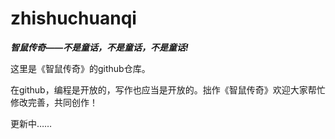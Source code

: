 # zhishuchuanqi
***智鼠传奇——不是童话，不是童话，不是童话!***

这里是《智鼠传奇》的github仓库。

在github，编程是开放的，写作也应当是开放的。拙作《智鼠传奇》欢迎大家帮忙修改完善，共同创作！

更新中……
